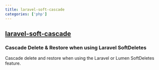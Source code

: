 ```yaml
---
title: laravel-soft-cascade
categories: ['php']
---
```

## [laravel-soft-cascade](https://github.com/Askedio/laravel-soft-cascade)

### Cascade Delete & Restore when using Laravel SoftDeletes

Cascade delete and restore when using the Laravel or Lumen SoftDeletes feature.
